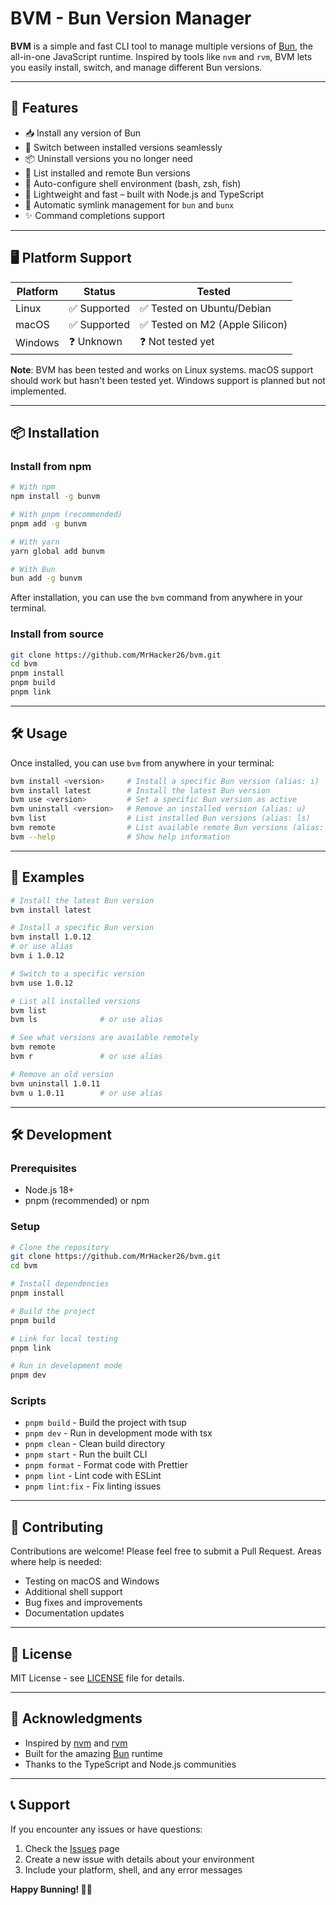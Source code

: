 # BVM - Bun Version Manager

**BVM** is a simple and fast CLI tool to manage multiple versions of [Bun](https://bun.sh), the all-in-one JavaScript runtime. Inspired by tools like `nvm` and `rvm`, BVM lets you easily install, switch, and manage different Bun versions.

---

## 🚀 Features

- 📥 Install any version of Bun
- 🔁 Switch between installed versions seamlessly
- 📦 Uninstall versions you no longer need
- 📃 List installed and remote Bun versions
- 🐚 Auto-configure shell environment (bash, zsh, fish)
- 🧠 Lightweight and fast – built with Node.js and TypeScript
- 🔗 Automatic symlink management for `bun` and `bunx`
- ✨ Command completions support

---

## 🖥️ Platform Support

| Platform | Status | Tested |
|----------|--------|---------|
| Linux    | ✅ Supported | ✅ Tested on Ubuntu/Debian |
| macOS    | ✅ Supported | ✅ Tested on M2 (Apple Silicon) |
| Windows  | ❓ Unknown | ❓ Not tested yet |

**Note**: BVM has been tested and works on Linux systems. macOS support should work but hasn't been tested yet. Windows support is planned but not implemented.

---

## 📦 Installation

### Install from npm 

```bash
# With npm
npm install -g bunvm

# With pnpm (recommended)
pnpm add -g bunvm

# With yarn
yarn global add bunvm

# With Bun
bun add -g bunvm
```

After installation, you can use the `bvm` command from anywhere in your terminal.

### Install from source

```bash
git clone https://github.com/MrHacker26/bvm.git
cd bvm
pnpm install
pnpm build
pnpm link
```

---

## 🛠️ Usage

Once installed, you can use `bvm` from anywhere in your terminal:

```bash
bvm install <version>     # Install a specific Bun version (alias: i)
bvm install latest        # Install the latest Bun version
bvm use <version>         # Set a specific Bun version as active
bvm uninstall <version>   # Remove an installed version (alias: u)
bvm list                  # List installed Bun versions (alias: ls)
bvm remote                # List available remote Bun versions (alias: r)
bvm --help                # Show help information
```

---

## 📌 Examples

```bash
# Install the latest Bun version
bvm install latest

# Install a specific Bun version
bvm install 1.0.12
# or use alias
bvm i 1.0.12

# Switch to a specific version
bvm use 1.0.12

# List all installed versions
bvm list
bvm ls              # or use alias

# See what versions are available remotely
bvm remote
bvm r               # or use alias

# Remove an old version
bvm uninstall 1.0.11
bvm u 1.0.11        # or use alias
```

---

## 🛠️ Development

### Prerequisites

- Node.js 18+ 
- pnpm (recommended) or npm

### Setup

```bash
# Clone the repository
git clone https://github.com/MrHacker26/bvm.git
cd bvm

# Install dependencies
pnpm install

# Build the project
pnpm build

# Link for local testing
pnpm link

# Run in development mode
pnpm dev
```

### Scripts

- `pnpm build` - Build the project with tsup
- `pnpm dev` - Run in development mode with tsx
- `pnpm clean` - Clean build directory
- `pnpm start` - Run the built CLI
- `pnpm format` - Format code with Prettier
- `pnpm lint` - Lint code with ESLint
- `pnpm lint:fix` - Fix linting issues

---

## 🤝 Contributing

Contributions are welcome! Please feel free to submit a Pull Request. Areas where help is needed:

- Testing on macOS and Windows
- Additional shell support
- Bug fixes and improvements
- Documentation updates

---

## 📄 License

MIT License - see [LICENSE](LICENSE) file for details.

---

## 🙏 Acknowledgments

- Inspired by [nvm](https://github.com/nvm-sh/nvm) and [rvm](https://rvm.io/)
- Built for the amazing [Bun](https://bun.sh) runtime
- Thanks to the TypeScript and Node.js communities

---

## 📞 Support

If you encounter any issues or have questions:

1. Check the [Issues](https://github.com/MrHacker26/bvm/issues) page
2. Create a new issue with details about your environment
3. Include your platform, shell, and any error messages

**Happy Bunning! 🥖✨**